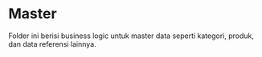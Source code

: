 # Master

Folder ini berisi business logic untuk master data seperti kategori, produk, dan data referensi lainnya.